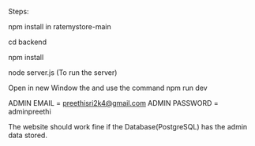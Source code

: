 Steps:

npm install in ratemystore-main

cd backend

npm install

node server.js (To run the server)

Open in new Window the and use the command
npm run dev

ADMIN EMAIL = preethisri2k4@gmail.com
ADMIN PASSWORD = adminpreethi

The website should work fine if the Database(PostgreSQL) has the admin data stored.
